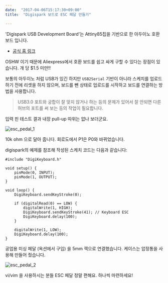 ```yaml
---
date:  "2017-04-06T15:17:30+09:00"
title:  "Digispark 보드로 ESC 페달 만들기"

---
```


'Digispark USB Development Board'는 Attiny85칩을 기반으로 한
아두이노 호환 보드 입니다. 

* [공식 홈 링크](http://digistump.com/products/1)

OSHW 이기 때문에 Aliexpress에서 호환 보드를 쉽고 싸게 구할 수 있다는
장점이 있습니다. 개 당 $1.5 미만!!

보통의 아두이노 처럼 USB가 있긴 하지만 `USB2Serial` 기반이 아니라
스케치를 업로드 하기 전에 리셋을 하지 않으며, 보드를 뺀 상태로
업로드를 시작하고 보드를 연결하는 방법을 사용합니다.

> USB3.0 포트와 궁합이 잘 맞지 않거나 하는 등의 문제가 있어서
> 잘 안되면 다른 허브의 포트를 써 보는 등의 작업이 필요합니다.

입력 핀 테스트 결과 내장 pull-up 따위는 없나 보더군요.

![esc_pedal_1](https://asset.homin.dev/blog/img/digispark_esc_sch.webp)

10k ohm 으로 달아 줍니다. 회로도에서 P1은 P0와 바뀌었습니다.

digispark의 예제를 참조해 작성된 스케치 코드는 다음과 같습니다:

    #include "DigiKeyboard.h"

    void setup() {
        pinMode(0, INPUT);
        pinMode(1, OUTPUT);
    }

    void loop() {
        DigiKeyboard.sendKeyStroke(0);

        if (digitalRead(0) == LOW) {
            digitalWrite(1, HIGH);
            DigiKeyboard.sendKeyStroke(41); // Keyboard ESC
            DigiKeyboard.delay(100);
        }

        digitalWrite(1, LOW);
        DigiKeyboard.delay(100);
    }

공업용 미싱 페달 (옥션에서 구입) 을 5mm 잭으로 연결했습니다.
케이스는 압정통을 사용해 만들어 줬습니다.

![esc_pedal_2](https://asset.homin.dev/blog/img/digispark_esc_pedal.webp)

vi/vim 을 사용하시는 분들 ESC 페달 정말 편해요.
하나씩 마련하세요!
